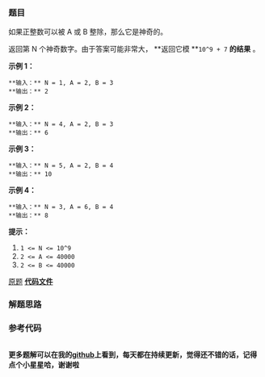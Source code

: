 ### 题目
如果正整数可以被 A 或 B 整除，那么它是神奇的。

返回第 N 个神奇数字。由于答案可能非常大， **返回它模  **`10^9 + 7`  **的结果** 。



**示例 1：**

    
    
    **输入：** N = 1, A = 2, B = 3
    **输出：** 2
    

**示例  2：**

    
    
    **输入：** N = 4, A = 2, B = 3
    **输出：** 6
    

**示例 3：**

    
    
    **输入：** N = 5, A = 2, B = 4
    **输出：** 10
    

**示例 4：**

    
    
    **输入：** N = 3, A = 6, B = 4
    **输出：** 8
    



**提示：**

  1. `1 <= N <= 10^9`
  2. `2 <= A <= 40000`
  3. `2 <= B <= 40000`

[原题](https://leetcode-cn.com/problems/nth-magical-number/)    **[代码文件]()**


### 解题思路




### 参考代码

```go


```




**更多题解可以在我的[github](https://github.com/LZH139/leetcode_Go)上看到，每天都在持续更新，觉得还不错的话，记得点个小星星哈，谢谢啦**

